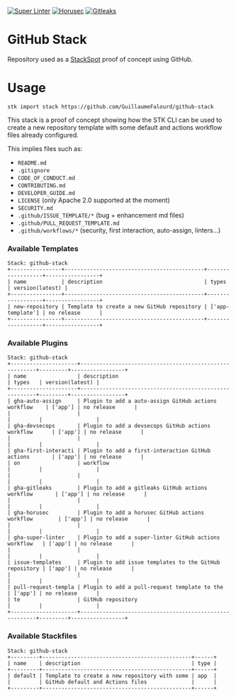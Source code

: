 [![Super Linter](https://github.com/GuillaumeFalourd/github-stack/actions/workflows/super-linter.yml/badge.svg)](https://github.com/GuillaumeFalourd/github-stack/actions/workflows/super-linter.yml) [![Horusec](https://github.com/GuillaumeFalourd/github-stack/actions/workflows/horusec.yml/badge.svg)](https://github.com/GuillaumeFalourd/github-stack/actions/workflows/horusec.yml) [![Gitleaks](https://github.com/GuillaumeFalourd/github-stack/actions/workflows/gitleaks.yml/badge.svg)](https://github.com/GuillaumeFalourd/github-stack/actions/workflows/gitleaks.yml)

# GitHub Stack

Repository used as a [StackSpot](https://www.stackspot.com/) proof of concept using GitHub.

# Usage

```shell
stk import stack https://github.com/GuillaumeFalourd/github-stack
```

This stack is a proof of concept showing how the STK CLI can be used to create a new repository template with some default and actions workflow files already configured.

This implies files such as:
- `README.md`
- `.gitignore`
- `CODE_OF_CONDUCT.md`
- `CONTRIBUTING.md`
- `DEVELOPER_GUIDE.md`
- `LICENSE` (only Apache 2.0 supported at the moment)
- `SECURITY.md`
- `.github/ISSUE_TEMPLATE/*` (bug + enhancement md files)
- `.github/PULL_REQUEST_TEMPLATE.md`
- `.github/workflows/*` (security, first interaction, auto-assign, linters...)

### Available Templates

```shell
Stack: github-stack
+----------------+--------------------------------------------+------------------+-----------------+
| name           | description                                | types            | version(latest) |
+----------------+--------------------------------------------+------------------+-----------------+
| new-repository | Template to create a new GitHub repository | ['app-template'] | no release      |
+----------------+--------------------------------------------+------------------+-----------------+
```

### Available Plugins

```shell
Stack: github-stack
+---------------------+--------------------------------------------------------+---------+-----------------+
| name                | description                                            | types   | version(latest) |
+---------------------+--------------------------------------------------------+---------+-----------------+
| gha-auto-assign     | Plugin to add a auto-assign GitHub actions workflow    | ['app'] | no release      |
|                     |                                                        |         |                 |
| gha-devsecops       | Plugin to add a devsecops GitHub actions workflow      | ['app'] | no release      |
|                     |                                                        |         |                 |
| gha-first-interacti | Plugin to add a first-interaction GitHub actions       | ['app'] | no release      |
| on                  | workflow                                               |         |                 |
|                     |                                                        |         |                 |
| gha-gitleaks        | Plugin to add a gitleaks GitHub actions workflow       | ['app'] | no release      |
|                     |                                                        |         |                 |
| gha-horusec         | Plugin to add a horusec GitHub actions workflow        | ['app'] | no release      |
|                     |                                                        |         |                 |
| gha-super-linter    | Plugin to add a super-linter GitHub actions workflow   | ['app'] | no release      |
|                     |                                                        |         |                 |
| issue-templates     | Plugin to add issue templates to the GitHub repository | ['app'] | no release      |
|                     |                                                        |         |                 |
| pull-request-templa | Plugin to add a pull-request template to the           | ['app'] | no release      |
| te                  | GitHub repository                                      |         |                 |
+---------------------+--------------------------------------------------------+---------+-----------------+
```

### Available Stackfiles

```shell
Stack: github-stack
+---------+-----------------------------------------------+------+
| name    | description                                   | type |
+---------+-----------------------------------------------+------+
| default | Template to create a new repository with some | app  |
|         | GitHub default and Actions files              |      |
+---------+-----------------------------------------------+------+
```

